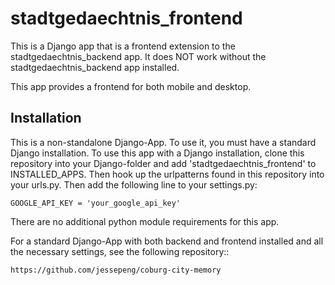 stadtgedaechtnis_frontend
=========================
This is a Django app that is a frontend extension to the stadtgedaechtnis_backend app.
It does NOT work without the stadtgedaechtnis_backend app installed.

This app provides a frontend for both mobile and desktop.

Installation
------------

This is a non-standalone Django-App. To use it, you must have a standard Django installation.
To use this app with a Django installation, clone this repository into your Django-folder and
add 'stadtgedaechtnis_frontend' to INSTALLED_APPS. Then hook up the urlpatterns found in this
repository into your urls.py. Then add the following line to your settings.py:

```
GOOGLE_API_KEY = 'your_google_api_key'
```

There are no additional python module requirements for this app.

For a standard Django-App with both backend and frontend installed and all the necessary settings,
see the following repository::
```
https://github.com/jessepeng/coburg-city-memory
```
